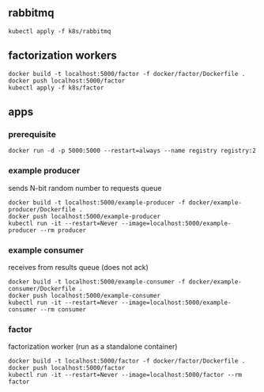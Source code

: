 ## rabbitmq

```
kubectl apply -f k8s/rabbitmq
```

## factorization workers

```
docker build -t localhost:5000/factor -f docker/factor/Dockerfile .
docker push localhost:5000/factor
kubectl apply -f k8s/factor
```

## apps

### prerequisite

```
docker run -d -p 5000:5000 --restart=always --name registry registry:2
```

### example producer
sends N-bit random number to requests queue

```
docker build -t localhost:5000/example-producer -f docker/example-producer/Dockerfile .
docker push localhost:5000/example-producer
kubectl run -it --restart=Never --image=localhost:5000/example-producer --rm producer
```

### example consumer
receives from results queue (does not ack)

```
docker build -t localhost:5000/example-consumer -f docker/example-consumer/Dockerfile .
docker push localhost:5000/example-consumer
kubectl run -it --restart=Never --image=localhost:5000/example-consumer --rm consumer
```

### factor
factorization worker (run as a standalone container)

```
docker build -t localhost:5000/factor -f docker/factor/Dockerfile .
docker push localhost:5000/factor
kubectl run -it --restart=Never --image=localhost:5000/factor --rm factor
```
